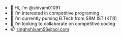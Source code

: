 - 👋 Hi, I’m @shivam01091
- 👀 I’m interested in competitive programing
- 🌱 I’m currently pursing B.Tech from SRM IST (KTR)
- 💞️ I’m looking to collaborate on competitive coding
- 📫 singhshivam56@aol.com 

<!---
shivam01091/shivam01091 is a ✨ special ✨ repository because its `README.md` (this file) appears on your GitHub profile.
You can click the Preview link to take a look at your changes.
--->
